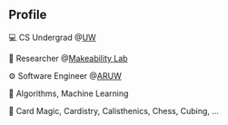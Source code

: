 ## Profile

💻 CS Undergrad @[UW](https://www.cs.washington.edu/)

🔬 Researcher @[Makeability Lab](https://makeabilitylab.cs.washington.edu/)

⚙️ Software Engineer @[ARUW](https://aruw.org/)

🧠 Algorithms, Machine Learning

🌟 Card Magic, Cardistry, Calisthenics, Chess, Cubing, ...
